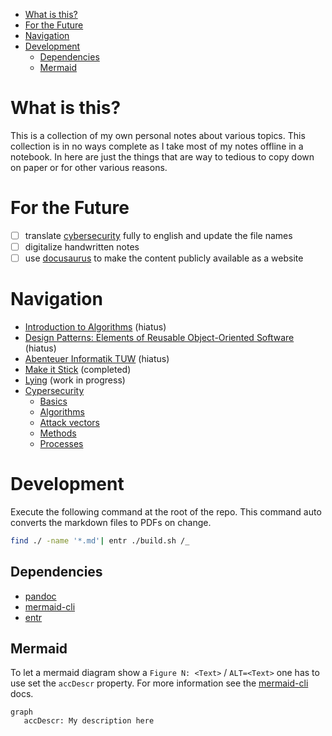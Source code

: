 <!--toc:start-->

- [What is this?](#what-is-this)
- [For the Future](#for-the-future)
- [Navigation](#navigation)
- [Development](#development)
  - [Dependencies](#dependencies)
  - [Mermaid](#mermaid)
  <!--toc:end-->

# What is this?

This is a collection of my own personal notes about various topics.
This collection is in no ways complete as I take most of my notes offline in a notebook.
In here are just the things that are way to tedious to copy down on paper or for other various reasons.

# For the Future

- [ ] translate [cybersecurity](./cypersecurity/) fully to english and update the file names
- [ ] digitalize handwritten notes
- [ ] use [docusaurus](https://github.com/facebook/docusaurus) to make the content publicly available as a website

# Navigation

- [Introduction to Algorithms](./books/Introduction_to_Algorithms/notes.md) (hiatus)
- [Design Patterns: Elements of Reusable Object-Oriented Software](./books/Design_Patterns_Elements_of_Reusable_Object_Oriented/Design_Patterns_Elements_of_Reusable_Object_Oriented.md) (hiatus)
- [Abenteuer Informatik TUW](./books/Abenteuer_Informatik_TUW/Abenteuer_Informatik_TUW.md) (hiatus)
- [Make it Stick](./books/make_it_stick/notes.md) (completed)
- [Lying](./books/Lying/notes.md) (work in progress)
- [Cypersecurity](./cypersecurity)
  - [Basics](./cypersecurity/Grundlagen/)
  - [Algorithms](./cypersecurity/Algorithmen/)
  - [Attack vectors](./cypersecurity/Angriffsvektoren/)
  - [Methods](./cypersecurity/Methoden/)
  - [Processes](./cypersecurity/Prozesse/)

# Development

Execute the following command at the root of the repo.
This command auto converts the markdown files to PDFs on change.

```sh
find ./ -name '*.md'| entr ./build.sh /_
```

## Dependencies

- [pandoc](https://github.com/jgm/pandoc)
- [mermaid-cli](https://github.com/mermaid-js/mermaid-cli)
- [entr](https://github.com/eradman/entr)

## Mermaid

To let a mermaid diagram show a `Figure N: <Text>` / `ALT=<Text>` one has to use set the `accDescr` property.
For more information see the [mermaid-cli](https://github.com/mermaid-js/mermaid-cli) docs.

```
graph
   accDescr: My description here
```
